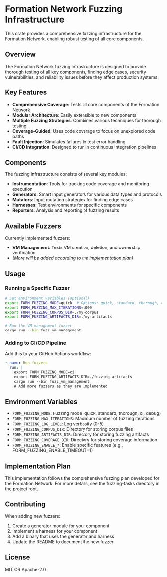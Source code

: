 # Formation Network Fuzzing Infrastructure

This crate provides a comprehensive fuzzing infrastructure for the Formation Network, enabling robust testing of all core components.

## Overview

The Formation Network fuzzing infrastructure is designed to provide thorough testing of all key components, finding edge cases, security vulnerabilities, and reliability issues before they affect production systems.

## Key Features

- **Comprehensive Coverage**: Tests all core components of the Formation Network
- **Modular Architecture**: Easily extensible to new components
- **Multiple Fuzzing Strategies**: Combines various techniques for thorough testing
- **Coverage-Guided**: Uses code coverage to focus on unexplored code paths
- **Fault Injection**: Simulates failures to test error handling
- **CI/CD Integration**: Designed to run in continuous integration pipelines

## Components

The fuzzing infrastructure consists of several key modules:

- **Instrumentation**: Tools for tracking code coverage and monitoring execution
- **Generators**: Smart input generators for various data types and protocols
- **Mutators**: Input mutation strategies for finding edge cases
- **Harnesses**: Test environments for specific components
- **Reporters**: Analysis and reporting of fuzzing results

## Available Fuzzers

Currently implemented fuzzers:

- **VM Management**: Tests VM creation, deletion, and ownership verification
- *(More will be added according to the implementation plan)*

## Usage

### Running a Specific Fuzzer

```bash
# Set environment variables (optional)
export FORM_FUZZING_MODE=quick  # Options: quick, standard, thorough, ci, debug
export FORM_FUZZING_MAX_ITERATIONS=1000
export FORM_FUZZING_CORPUS_DIR=./my-corpus
export FORM_FUZZING_ARTIFACTS_DIR=./my-artifacts

# Run the VM management fuzzer
cargo run --bin fuzz_vm_management
```

### Adding to CI/CD Pipeline

Add this to your GitHub Actions workflow:

```yaml
- name: Run fuzzers
  run: |
    export FORM_FUZZING_MODE=ci
    export FORM_FUZZING_ARTIFACTS_DIR=./fuzzing-artifacts
    cargo run --bin fuzz_vm_management
    # Add more fuzzers as they are implemented
```

## Environment Variables

- `FORM_FUZZING_MODE`: Fuzzing mode (quick, standard, thorough, ci, debug)
- `FORM_FUZZING_MAX_ITERATIONS`: Maximum number of fuzzing iterations
- `FORM_FUZZING_LOG_LEVEL`: Log verbosity (0-5)
- `FORM_FUZZING_CORPUS_DIR`: Directory for storing corpus files
- `FORM_FUZZING_ARTIFACTS_DIR`: Directory for storing fuzzing artifacts
- `FORM_FUZZING_COVERAGE_DIR`: Directory for storing coverage information
- `FORM_FUZZING_ENABLE_*`: Enable specific features (e.g., FORM_FUZZING_ENABLE_TIMEOUT=1)

## Implementation Plan

This implementation follows the comprehensive fuzzing plan developed for the Formation Network. For more details, see the fuzzing-tasks directory in the project root.

## Contributing

When adding new fuzzers:

1. Create a generator module for your component
2. Implement a harness for your component
3. Add a binary that uses the generator and harness
4. Update the README to document the new fuzzer

## License

MIT OR Apache-2.0 
